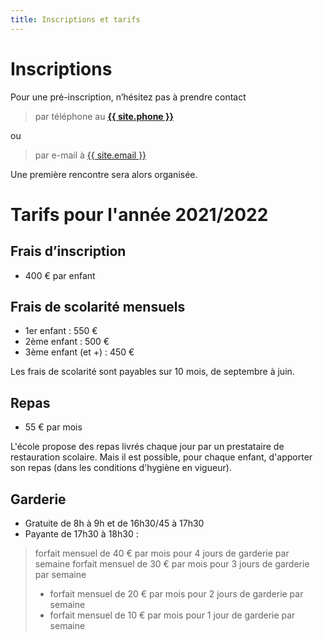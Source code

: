```yaml
---
title: Inscriptions et tarifs
---
```


# Inscriptions

Pour une pré-inscription, n’hésitez pas à prendre contact
> par téléphone au **<a href="tel:{{ site.phone }}">{{ site.phone }}</a>**

ou
> par e-mail à <a href="mailto:{{ site.email }}">{{ site.email }}</a>

Une première rencontre sera alors organisée.

# Tarifs pour l'année 2021/2022

## Frais d’inscription

- 400 € par enfant

## Frais de scolarité mensuels

-  1er enfant : 550 €
-  2ème enfant : 500 €
-  3ème enfant (et +) : 450 €

Les frais de scolarité sont payables sur 10 mois, de septembre à juin.

## Repas

- 55 € par mois

L'école propose des repas livrés chaque jour par un prestataire de restauration scolaire. Mais il est possible, pour chaque enfant, d'apporter son repas (dans les conditions d'hygiène en vigueur).

## Garderie

- Gratuite de 8h à 9h et de 16h30/45 à 17h30
- Payante de 17h30 à 18h30 : 
>  forfait mensuel de 40 € par mois pour 4 jours de garderie par semaine</li>
>  forfait mensuel de 30 € par mois pour 3 jours de garderie par semaine</li>
> * forfait mensuel de 20 € par mois pour 2 jours de garderie par semaine</li>
> * forfait mensuel de 10 € par mois pour 1 jour de garderie par semaine</li>
 
